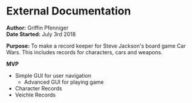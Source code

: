 # External Documentation

**Author:** 
Griffin Pfenniger \
**Date Started:** 
July 3rd 2018

**Purpose:**
To make a record keeper for Steve Jackson's board game Car Wars. This includes records for characters, cars and weapons.

**MVP**
* Simple GUI for user navigation
    * Advanced GUI for playing game
* Character Records
* Veichle Records
